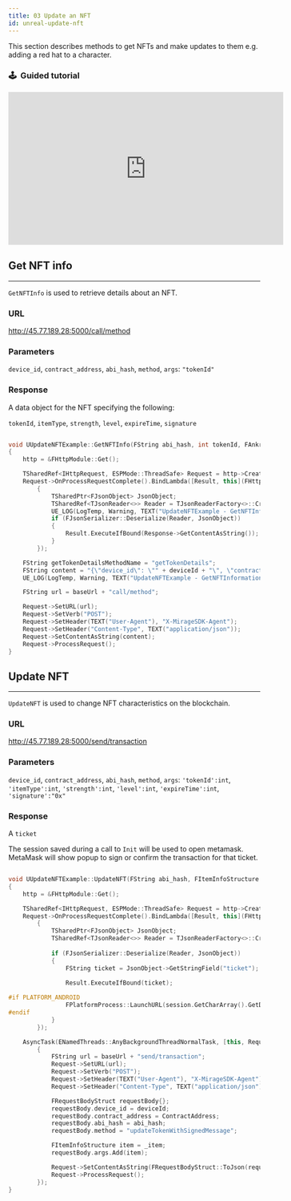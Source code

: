 ```yaml
---
title: 03 Update an NFT
id: unreal-update-nft
---
```


This section describes methods to get NFTs and make updates to them e.g. adding a red hat to a character.

### 🕹 &nbsp;Guided tutorial
<iframe width="550" height="305" src="https://www.youtube.com/embed/1-fWpeFc4tw" title="YouTube video player" frameborder="0" allow="accelerometer; autoplay; clipboard-write; encrypted-media; gyroscope; picture-in-picture" allowfullscreen></iframe>


Get NFT info
---
---

`GetNFTInfo` is used to retrieve details about an NFT.

### URL

http://45.77.189.28:5000/call/method 

### Parameters

`device_id`, 
`contract_address`, 
`abi_hash`, 
`method`, 
`args`: `"tokenId"`

### Response

A data object for the NFT specifying the following:

`tokenId`, 
`itemType`, 
`strength`, 
`level`, 
`expireTime`, 
`signature`

```cpp

void UUpdateNFTExample::GetNFTInfo(FString abi_hash, int tokenId, FAnkrDelegate Result)
{
	http = &FHttpModule::Get();

	TSharedRef<IHttpRequest, ESPMode::ThreadSafe> Request = http->CreateRequest();
	Request->OnProcessRequestComplete().BindLambda([Result, this](FHttpRequestPtr Request, FHttpResponsePtr Response, bool bWasSuccessful)
		{
			TSharedPtr<FJsonObject> JsonObject;
			TSharedRef<TJsonReader<>> Reader = TJsonReaderFactory<>::Create(Response->GetContentAsString());
			UE_LOG(LogTemp, Warning, TEXT("UpdateNFTExample - GetNFTInformation - GetContentAsString: %s"), *Response->GetContentAsString());
			if (FJsonSerializer::Deserialize(Reader, JsonObject))
			{
				Result.ExecuteIfBound(Response->GetContentAsString());
			}
		});

	FString getTokenDetailsMethodName = "getTokenDetails";
	FString content = "{\"device_id\": \"" + deviceId + "\", \"contract_address\": \"" + ContractAddress + "\", \"abi_hash\": \"" + abi_hash + "\", \"method\": \"" + getTokenDetailsMethodName + "\", \"args\": \"" + FString::FromInt(tokenId) + "\"}";
	UE_LOG(LogTemp, Warning, TEXT("UpdateNFTExample - GetNFTInformation - content: %s"), *content);

	FString url = baseUrl + "call/method";

	Request->SetURL(url);
	Request->SetVerb("POST");
	Request->SetHeader(TEXT("User-Agent"), "X-MirageSDK-Agent");
	Request->SetHeader("Content-Type", TEXT("application/json"));
	Request->SetContentAsString(content);
	Request->ProcessRequest();
}
```

Update NFT
---
---

`UpdateNFT` is used to change NFT characteristics on the blockchain.


### URL 

http://45.77.189.28:5000/send/transaction

### Parameters

`device_id`, 
`contract_address`, 
`abi_hash`, 
`method`, 
`args`: `'tokenId':int`, `'itemType':int`, `'strength':int`, `'level':int`, `'expireTime':int`, `'signature':"0x"`

### Response

A `ticket`

The session saved during a call to `Init` will be used to open metamask. MetaMask will show popup to sign or confirm the transaction for that ticket.

```cpp

void UUpdateNFTExample::UpdateNFT(FString abi_hash, FItemInfoStructure _item, FAnkrDelegate Result)
{
	http = &FHttpModule::Get();

	TSharedRef<IHttpRequest, ESPMode::ThreadSafe> Request = http->CreateRequest();
	Request->OnProcessRequestComplete().BindLambda([Result, this](FHttpRequestPtr Request, FHttpResponsePtr Response, bool bWasSuccessful)
		{
			TSharedPtr<FJsonObject> JsonObject;
			TSharedRef<TJsonReader<>> Reader = TJsonReaderFactory<>::Create(Response->GetContentAsString());
			
			if (FJsonSerializer::Deserialize(Reader, JsonObject))
			{
				FString ticket = JsonObject->GetStringField("ticket");
				
				Result.ExecuteIfBound(ticket);

#if PLATFORM_ANDROID
				FPlatformProcess::LaunchURL(session.GetCharArray().GetData(), NULL, NULL);
#endif
			}
		});

	AsyncTask(ENamedThreads::AnyBackgroundThreadNormalTask, [this, Request, abi_hash, _item]()
		{
			FString url = baseUrl + "send/transaction";
			Request->SetURL(url);
			Request->SetVerb("POST");
			Request->SetHeader(TEXT("User-Agent"), "X-MirageSDK-Agent");
			Request->SetHeader("Content-Type", TEXT("application/json"));

			FRequestBodyStruct requestBody{};
			requestBody.device_id = deviceId;
			requestBody.contract_address = ContractAddress;
			requestBody.abi_hash = abi_hash;
			requestBody.method = "updateTokenWithSignedMessage";

			FItemInfoStructure item = _item;
			requestBody.args.Add(item);

			Request->SetContentAsString(FRequestBodyStruct::ToJson(requestBody));
			Request->ProcessRequest();
		});
}
```